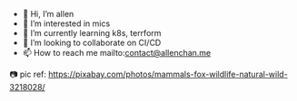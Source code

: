 - 👋 Hi, I’m allen
- 👀 I’m interested in mics
- 🌱 I’m currently learning k8s, terrform
- 💞️ I’m looking to collaborate on CI/CD
- 📫 How to reach me mailto:contact@allenchan.me


📷 pic ref: [https://pixabay.com/photos/mammals-fox-wildlife-natural-wild-3218028/ ](https://pixabay.com/photos/mammals-fox-wildlife-natural-wild-3218028/)
<!---
allenTonX/allenTonX is a ✨ special ✨ repository because its `README.md` (this file) appears on your GitHub profile.
You can click the Preview link to take a look at your changes.
--->
